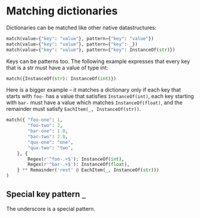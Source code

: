 # Matching dictionaries

Dictionaries can be matched like other native datastructures:

```python
match(value={"key": "value"}, pattern={"key": "value"})
match(value={"key": "value"}, pattern={"key": _})
match(value={"key": "value"}, pattern={"key": InstanceOf(str)})
```

Keys can be patterns too. The following example expresses that every key that is a str must have a value of type int:

```python
match({InstanceOf(str): InstanceOf(int)})
```

Here is a bigger example – it matches a dictionary only if each key that starts with `foo-` has a value that
satisfies `InstanceOf(int)`, each key starting with `bar-` must have a value which matches `InstanceOf(float)`,
and the remainder must satisfy `EachItem(_, InstanceOf(str))`.

```python
match({ "foo-one": 1,
        "foo-two": 2,
        "bar-one": 1.0,
        "bar-two": 2.0,
        "qux-one": "one",
        "qux-two": "two",
    }, {
        Regex(r'^foo-.+$'): InstanceOf(int),
        Regex(r'^bar-.+$'): InstanceOf(float),
    } ** Remainder('rest' @ EachItem(_, InstanceOf(str)))
)
```

## Special key pattern `_`

The underscore is a special pattern.
